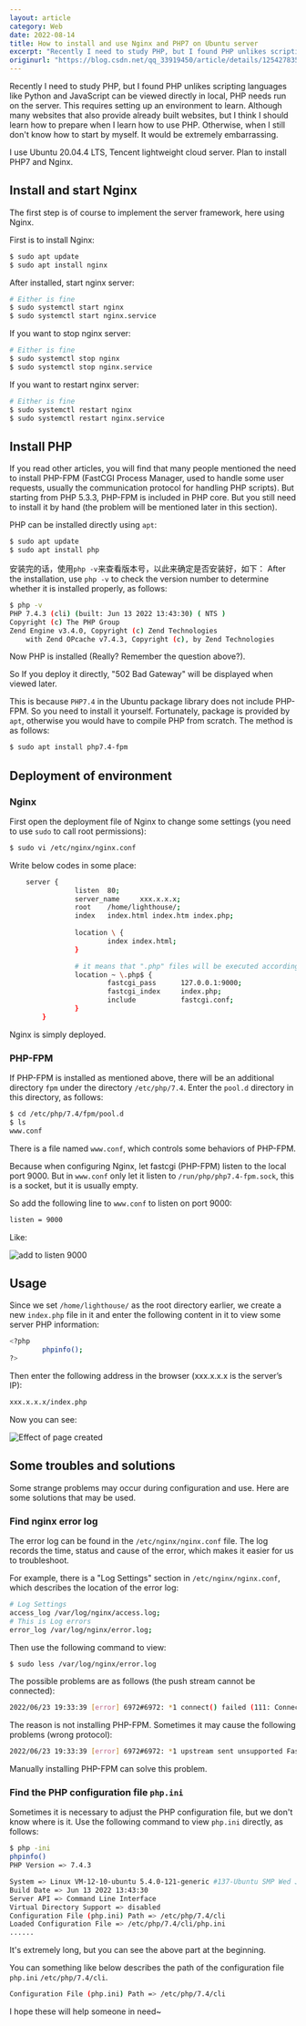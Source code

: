 ```yaml
---
layout: article
category: Web
date: 2022-08-14
title: How to install and use Nginx and PHP7 on Ubuntu server
excerpt: "Recently I need to study PHP, but I found PHP unlikes scripting languages like Python and JavaScript can be viewed directly in local, PHP needs run on the server. This requires setting up an environment to learn. Although many websites that also provide already built websites, but I think I should learn how to prepare when I learn how to use PHP. Otherwise, when I still don't know how to start by myself. It would be extremely embarrassing."
originurl: "https://blog.csdn.net/qq_33919450/article/details/125427835"
---
```

Recently I need to study PHP, but I found PHP unlikes scripting languages like Python and JavaScript can be viewed directly in local, PHP needs run on the server. This requires setting up an environment to learn. Although many websites that also provide already built websites, but I think I should learn how to prepare when I learn how to use PHP. Otherwise, when I still don't know how to start by myself. It would be extremely embarrassing.

I use Ubuntu 20.04.4 LTS, Tencent lightweight cloud server. Plan to install PHP7 and Nginx.

## Install and start Nginx
The first step is of course to implement the server framework, here using Nginx.

First is to install Nginx:

```bash
$ sudo apt update
$ sudo apt install nginx
```

After installed, start nginx server:

```bash
# Either is fine
$ sudo systemctl start nginx
$ sudo systemctl start nginx.service
```

If you want to stop nginx server:

```bash
# Either is fine
$ sudo systemctl stop nginx
$ sudo systemctl stop nginx.service
```

If you want to restart nginx server:

```bash
# Either is fine
$ sudo systemctl restart nginx
$ sudo systemctl restart nginx.service
```

## Install PHP
If you read other articles, you will find that many people mentioned the need to install PHP-FPM (FastCGI Process Manager, used to handle some user requests, usually the communication protocol for handling PHP scripts). But starting from PHP 5.3.3, PHP-FPM is included in PHP core. But you still need to install it by hand (the problem will be mentioned later in this section).

PHP can be installed directly using `apt`:

```bash
$ sudo apt update
$ sudo apt install php
```

安装完的话，使用`php -v`来查看版本号，以此来确定是否安装好，如下：
After the installation, use `php -v` to check the version number to determine whether it is installed properly, as follows:

```bash
$ php -v
PHP 7.4.3 (cli) (built: Jun 13 2022 13:43:30) ( NTS )
Copyright (c) The PHP Group
Zend Engine v3.4.0, Copyright (c) Zend Technologies
    with Zend OPcache v7.4.3, Copyright (c), by Zend Technologies
```

Now PHP is installed (Really? Remember the question above?).

So If you deploy it directly, "502 Bad Gateway" will be displayed when viewed later.

This is because `PHP7.4` in the Ubuntu package library does not include PHP-FPM. So you need to install it yourself. Fortunately, package is provided by `apt`, otherwise you would have to compile PHP from scratch. The method is as follows:

```bash
$ sudo apt install php7.4-fpm
```

## Deployment of environment
### Nginx
First open the deployment file of Nginx to change some settings (you need to use `sudo` to call root permissions):

```bash
$ sudo vi /etc/nginx/nginx.conf
```

Write below codes in some place:

```bash
	server {
                listen  80;
                server_name     xxx.x.x.x;
                root    /home/lighthouse/;
                index   index.html index.htm index.php;
		
                location \ {
                        index index.html;
                }

				# it means that ".php" files will be executed according to the following content
                location ~ \.php$ {
                        fastcgi_pass      127.0.0.1:9000;
                        fastcgi_index     index.php;
                        include           fastcgi.conf;
                }
        }
```

Nginx is simply deployed.

### PHP-FPM
If PHP-FPM is installed as mentioned above, there will be an additional directory `fpm` under the directory `/etc/php/7.4`. Enter the `pool.d` directory in this directory, as follows:

```bash
$ cd /etc/php/7.4/fpm/pool.d
$ ls
www.conf
```

There is a file named `www.conf`, which controls some behaviors of PHP-FPM.

Because when configuring Nginx, let fastcgi (PHP-FPM) listen to the local port 9000. But in `www.conf` only let it listen to `/run/php/php7.4-fpm.sock`, this is a socket, but it is usually empty.

So add the following line to `www.conf` to listen on port 9000:

```bash
listen = 9000
```

Like:

![add to listen 9000](/assets/images/b53f908df689444a89d9f8e1200ef445.png)

## Usage
Since we set `/home/lighthouse/` as the root directory earlier, we create a new `index.php` file in it and enter the following content in it to view some server PHP information:

```bash
<?php
        phpinfo();
?>
```

Then enter the following address in the browser (xxx.x.x.x is the server’s IP):

```bash
xxx.x.x.x/index.php
```

Now you can see:

![Effect of page created](/assets/images/14476407844c45f4b26c9af74d0b0eb5.png)

## Some troubles and solutions
Some strange problems may occur during configuration and use. Here are some solutions that may be used.

### Find nginx error log
The error log can be found in the `/etc/nginx/nginx.conf` file. The log records the time, status and cause of the error, which makes it easier for us to troubleshoot.

For example, there is a "Log Settings" section in `/etc/nginx/nginx.conf`, which describes the location of the error log:

```bash
# Log Settings
access_log /var/log/nginx/access.log;
# This is Log errors
error_log /var/log/nginx/error.log;
```

Then use the following command to view:

```bash
$ sudo less /var/log/nginx/error.log
```

The possible problems are as follows (the push stream cannot be connected):

```bash
2022/06/23 19:33:39 [error] 6972#6972: *1 connect() failed (111: Connection refused) while connecting to upstream, client: xxx.xxx.xxx.xx, server: xxx.x.x.x, request: "GET /index.php HTTP/1.1", upstream: "fastcgi://127.0.0.1:9000", host: "xxx.x.x.x"
```

The reason is not installing PHP-FPM. Sometimes it may cause the following problems (wrong protocol):

```bash
2022/06/23 19:33:39 [error] 6972#6972: *1 upstream sent unsupported FastCGI protocol version: 72 while reading response header from upstream, client: xxx.xxx.xxx.xx, server: xxx.x.x.x, request: "GET /index.php HTTP/1.1", upstream: "fastcgi://127.0.0.1:9000", host: "xxx.x.x.x"
```

Manually installing PHP-FPM can solve this problem.

### Find the PHP configuration file `php.ini`
Sometimes it is necessary to adjust the PHP configuration file, but we don't know where is it. Use the following command to view `php.ini` directly, as follows:

```bash
$ php -ini
phpinfo()
PHP Version => 7.4.3

System => Linux VM-12-10-ubuntu 5.4.0-121-generic #137-Ubuntu SMP Wed Jun 15 13:33:07 UTC 2022 x86_64
Build Date => Jun 13 2022 13:43:30
Server API => Command Line Interface
Virtual Directory Support => disabled
Configuration File (php.ini) Path => /etc/php/7.4/cli
Loaded Configuration File => /etc/php/7.4/cli/php.ini
......
```

It's extremely long, but you can see the above part at the beginning.

You can something like below describes the path of the configuration file `php.ini` `/etc/php/7.4/cli`.

```bash
Configuration File (php.ini) Path => /etc/php/7.4/cli
```

I hope these will help someone in need~